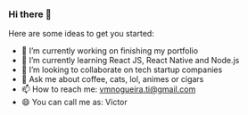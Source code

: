 ### Hi there 👋

Here are some ideas to get you started:

- 🔭 I’m currently working on finishing my portfolio
- 🌱 I’m currently learning React JS, React Native and Node.js
- 👯 I’m looking to collaborate on tech startup companies 
- 💬 Ask me about coffee, cats, lol, animes or cigars
- 📫 How to reach me: vmnogueira.ti@gmail.com
- 😄 You can call me as: Victor 

